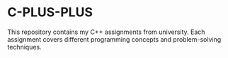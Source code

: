 # C-PLUS-PLUS


This repository contains my C++ assignments from university. Each assignment covers different programming concepts and problem-solving techniques.
